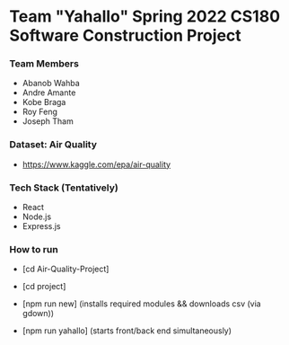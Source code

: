 # Team "Yahallo" Spring 2022 CS180 Software Construction Project

### Team Members
* Abanob Wahba
* Andre Amante
* Kobe Braga
* Roy Feng
* Joseph Tham

### Dataset: Air Quality
* https://www.kaggle.com/epa/air-quality

### Tech Stack (Tentatively)
* React
* Node.js
* Express.js

### How to run
* [cd Air-Quality-Project]

* [cd project]

* [npm run new] (installs required modules && downloads csv (via gdown))

* [npm run yahallo] (starts front/back end simultaneously)
